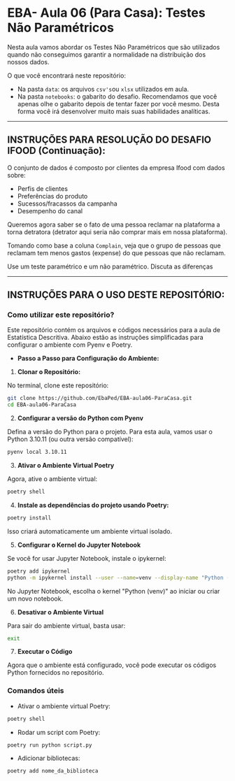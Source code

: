 # EBA- Aula 06 (Para Casa): Testes Não Paramétricos

Nesta aula vamos abordar os Testes Não Paramétricos que são utilizados quando não conseguimos garantir a normalidade na distribuição dos nossos dados.

O que você encontrará neste repositório:

- Na pasta `data`: os arquivos `csv's`ou `xlsx` utilizados em aula.
- Na pasta `notebooks`: o gabarito do desafio.
Recomendamos que você apenas olhe o gabarito depois de tentar fazer por você mesmo. Desta forma você irá desenvolver muito mais suas habilidades analíticas.

---
## INSTRUÇÕES PARA RESOLUÇÃO DO DESAFIO IFOOD (Continuação):

O conjunto de dados é composto por clientes da empresa Ifood com dados sobre:

- Perfis de clientes
- Preferências do produto
- Sucessos/fracassos da campanha
- Desempenho do canal

Queremos agora saber se o fato de uma pessoa reclamar na plataforma a torna detratora (detrator aqui seria não comprar mais em nossa plataforma).

Tomando como base a coluna `Complain`, veja que o grupo de pessoas que reclamam tem menos gastos (expense) do que pessoas que não reclamam.

Use um teste paramétrico e um não paramétrico. Discuta as diferenças

---

## INSTRUÇÕES PARA O USO DESTE REPOSITÓRIO:

### **Como utilizar este repositório?**

Este repositório contém os arquivos e códigos necessários para a aula de Estatística Descritiva. Abaixo estão as instruções simplificadas para configurar o ambiente com Pyenv e Poetry.

- **Passo a Passo para Configuração do Ambiente:**

1. **Clonar o Repositório:**

No terminal, clone este repositório:

```bash
git clone https://github.com/EbaPed/EBA-aula06-ParaCasa.git
cd EBA-aula06-ParaCasa
```

2. **Configurar a versão do Python com Pyenv**

Defina a versão do Python para o projeto. Para esta aula, vamos usar o Python 3.10.11 (ou outra versão compatível):

```bash
pyenv local 3.10.11
```

3. **Ativar o Ambiente Virtual Poetry**

Agora, ative o ambiente virtual:

```bash
poetry shell
```

4. **Instale as dependências do projeto usando Poetry:**

```bash
poetry install
```

Isso criará automaticamente um ambiente virtual isolado.


5. **Configurar o Kernel do Jupyter Notebook**

Se você for usar Jupyter Notebook, instale o ipykernel:

```bash
poetry add ipykernel
python -m ipykernel install --user --name=venv --display-name "Python (venv)
```

No Jupyter Notebook, escolha o kernel "Python (venv)" ao iniciar ou criar um novo notebook.


6. **Desativar o Ambiente Virtual**

Para sair do ambiente virtual, basta usar:

```bash
exit
```

7. **Executar o Código**

Agora que o ambiente está configurado, você pode executar os códigos Python fornecidos no repositório.

### **Comandos úteis**

- Ativar o ambiente virtual Poetry:

```bash
poetry shell
```

- Rodar um script com Poetry:

```bash
poetry run python script.py
```

- Adicionar bibliotecas:

 ```bash
poetry add nome_da_biblioteca
```

